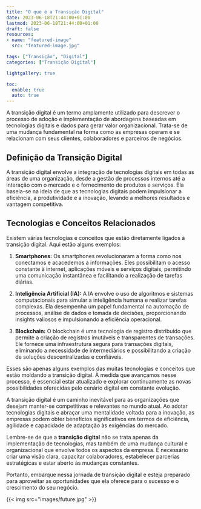 ```yaml
---
title: "O que é a Transição Digital"
date: 2023-06-18T21:44:00+01:00
lastmod: 2023-06-18T21:44:00+01:00
draft: false
resources:
- name: "featured-image"
  src: "featured-image.jpg"

tags: ["Transição", "Digital"]
categories: ["Transição Digital"]

lightgallery: true

toc:
  enable: true
  auto: true
---
```

A transição digital é um termo amplamente utilizado para descrever o processo de adoção e implementação de abordagens baseadas em tecnologias digitais e dados para gerar valor organizacional. Trata-se de uma mudança fundamental na forma como as empresas operam e se relacionam com seus clientes, colaboradores e parceiros de negócios.

## Definição da Transição Digital
A transição digital envolve a integração de tecnologias digitais em todas as áreas de uma organização, desde a gestão de processos internos até a interação com o mercado e o fornecimento de produtos e serviços. Ela baseia-se na ideia de que as tecnologias digitais podem impulsionar a eficiência, a produtividade e a inovação, levando a melhores resultados e vantagem competitiva.

## Tecnologias e Conceitos Relacionados
Existem várias tecnologias e conceitos que estão diretamente ligados à transição digital. Aqui estão alguns exemplos:

1. **Smartphones:** Os smartphones revolucionaram a forma como nos conectamos e acacedemos a informações. Eles possibilitam o acesso constante à internet, aplicações móveis e serviços digitais, permitindo uma comunicação instantânea e facilitando a realização de tarefas diárias.

2. **Inteligência Artificial (IA):** A IA envolve o uso de algoritmos e sistemas computacionais para simular a inteligência humana e realizar tarefas complexas. Ela desempenha um papel fundamental na automação de processos, análise de dados e tomada de decisões, proporcionando insights valiosos e impulsionando a eficiência operacional.

3. **Blockchain:** O blockchain é uma tecnologia de registro distribuído que permite a criação de registros imutáveis e transparentes de transações. Ele fornece uma infraestrutura segura para transações digitais, eliminando a necessidade de intermediários e possibilitando a criação de soluções descentralizadas e confiáveis.

Esses são apenas alguns exemplos das muitas tecnologias e conceitos que estão moldando a transição digital. À medida que avançamos nesse processo, é essencial estar atualizado e explorar continuamente as novas possibilidades oferecidas pelo cenário digital em constante evolução.

A transição digital é um caminho inevitável para as organizações que desejam manter-se competitivas e relevantes no mundo atual. Ao adotar tecnologias digitais e abraçar uma mentalidade voltada para a inovação, as empresas podem obter benefícios significativos em termos de eficiência, agilidade e capacidade de adaptação às exigências do mercado.

Lembre-se de que a **transição digital** não se trata apenas da implementação de tecnologias, mas também de uma mudança cultural e organizacional que envolve todos os aspectos da empresa. É necessário criar uma visão clara, capacitar colaboradores, estabelecer parcerias estratégicas e estar aberto às mudanças constantes.

Portanto, embarque nessa jornada de transição digital e esteja preparado para aproveitar as oportunidades que ela oferece para o sucesso e o crescimento do seu negócio.

{{< img src="images/future.jpg" >}}